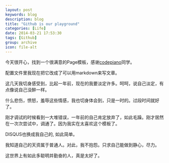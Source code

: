 ```yaml
---
layout: post
keywords: blog
description: blog
title: "Github is our playground"
categories: [Life]
date: 2014-03-21 17:53:30
tags: [Github]
group: archive
icon: file-alt
---
```


今天很开心，找到一个很满意的Page模板，感谢[codepiano](https://github.com/codepiano)同学。

配置文件里我现在把它改成了可以用markdown来写文章。

这几天我切身感受到，比起一年前，现在的我要淡定许多。呵呵，说自己淡定，有点像说自己没醉一样。

什么悲伤，愤怒，羞辱这些情感，我也切身体会到，只是一时的。过段时间就好了。

刚才调试的时候看到一大堆错误，一年前的自己肯定放弃了，如此毛躁。刚才居然在一次次尝试中，调通了。因为我实在太喜欢这个模板了。

DISQUS也换成我自己的, 如此简单。

我知道自己的天资属于普通人。对此，我不抱怨。只求自己能做到静心，尽力。

这世界上有如此多聪明并勤奋的人，真是太好了。
